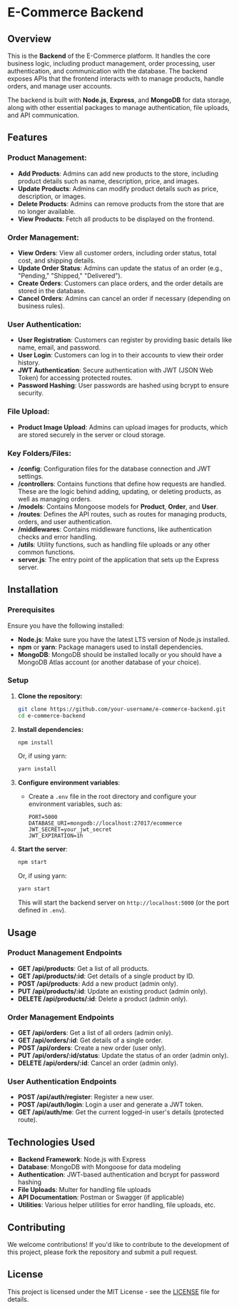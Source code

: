 # E-Commerce Backend

## Overview

This is the **Backend** of the E-Commerce platform. It handles the core business logic, including product management, order processing, user authentication, and communication with the database. The backend exposes APIs that the frontend interacts with to manage products, handle orders, and manage user accounts.

The backend is built with **Node.js**, **Express**, and **MongoDB** for data storage, along with other essential packages to manage authentication, file uploads, and API communication.

## Features

### Product Management:
- **Add Products**: Admins can add new products to the store, including product details such as name, description, price, and images.
- **Update Products**: Admins can modify product details such as price, description, or images.
- **Delete Products**: Admins can remove products from the store that are no longer available.
- **View Products**: Fetch all products to be displayed on the frontend.

### Order Management:
- **View Orders**: View all customer orders, including order status, total cost, and shipping details.
- **Update Order Status**: Admins can update the status of an order (e.g., "Pending," "Shipped," "Delivered").
- **Create Orders**: Customers can place orders, and the order details are stored in the database.
- **Cancel Orders**: Admins can cancel an order if necessary (depending on business rules).

### User Authentication:
- **User Registration**: Customers can register by providing basic details like name, email, and password.
- **User Login**: Customers can log in to their accounts to view their order history.
- **JWT Authentication**: Secure authentication with JWT (JSON Web Token) for accessing protected routes.
- **Password Hashing**: User passwords are hashed using bcrypt to ensure security.

### File Upload:
- **Product Image Upload**: Admins can upload images for products, which are stored securely in the server or cloud storage.

### Key Folders/Files:
- **/config**: Configuration files for the database connection and JWT settings.
- **/controllers**: Contains functions that define how requests are handled. These are the logic behind adding, updating, or deleting products, as well as managing orders.
- **/models**: Contains Mongoose models for **Product**, **Order**, and **User**.
- **/routes**: Defines the API routes, such as routes for managing products, orders, and user authentication.
- **/middlewares**: Contains middleware functions, like authentication checks and error handling.
- **/utils**: Utility functions, such as handling file uploads or any other common functions.
- **server.js**: The entry point of the application that sets up the Express server.

## Installation

### Prerequisites
Ensure you have the following installed:
- **Node.js**: Make sure you have the latest LTS version of Node.js installed.
- **npm** or **yarn**: Package managers used to install dependencies.
- **MongoDB**: MongoDB should be installed locally or you should have a MongoDB Atlas account (or another database of your choice).

### Setup

1. **Clone the repository:**

   ```bash
   git clone https://github.com/your-username/e-commerce-backend.git
   cd e-commerce-backend
   ```

2. **Install dependencies:**

   ```bash
   npm install
   ```

   Or, if using yarn:

   ```bash
   yarn install
   ```

3. **Configure environment variables**:
   - Create a `.env` file in the root directory and configure your environment variables, such as:
     ```env
     PORT=5000
     DATABASE_URI=mongodb://localhost:27017/ecommerce
     JWT_SECRET=your_jwt_secret
     JWT_EXPIRATION=1h
     ```

4. **Start the server**:

   ```bash
   npm start
   ```

   Or, if using yarn:

   ```bash
   yarn start
   ```

   This will start the backend server on `http://localhost:5000` (or the port defined in `.env`).

## Usage

### Product Management Endpoints

- **GET /api/products**: Get a list of all products.
- **GET /api/products/:id**: Get details of a single product by ID.
- **POST /api/products**: Add a new product (admin only).
- **PUT /api/products/:id**: Update an existing product (admin only).
- **DELETE /api/products/:id**: Delete a product (admin only).


### Order Management Endpoints

- **GET /api/orders**: Get a list of all orders (admin only).
- **GET /api/orders/:id**: Get details of a single order.
- **POST /api/orders**: Create a new order (user only).
- **PUT /api/orders/:id/status**: Update the status of an order (admin only).
- **DELETE /api/orders/:id**: Cancel an order (admin only).


### User Authentication Endpoints

- **POST /api/auth/register**: Register a new user.
- **POST /api/auth/login**: Login a user and generate a JWT token.
- **GET /api/auth/me**: Get the current logged-in user's details (protected route).


## Technologies Used

- **Backend Framework**: Node.js with Express
- **Database**: MongoDB with Mongoose for data modeling
- **Authentication**: JWT-based authentication and bcrypt for password hashing
- **File Uploads**: Multer for handling file uploads
- **API Documentation**: Postman or Swagger (if applicable)
- **Utilities**: Various helper utilities for error handling, file uploads, etc.

## Contributing

We welcome contributions! If you'd like to contribute to the development of this project, please fork the repository and submit a pull request.

## License

This project is licensed under the MIT License - see the [LICENSE](LICENSE) file for details.
